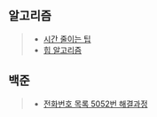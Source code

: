 ## 알고리즘 
>* [시간 줄이는 팁](./docs/속도%20향상%20방법들.md)
>* [힙 알고리즘](./docs/힙%20알고리즘.md)

## 백준 
>* [전화번호 목록 5052번 해결과정](https://github.com/dpudpu/TIL/tree/master/algorithm/src/algorithm/backjoon/hash)
